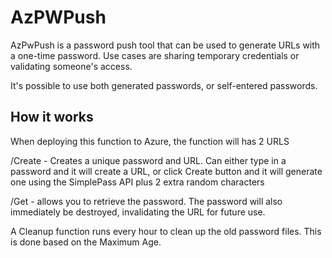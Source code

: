 ﻿# AzPWPush

AzPwPush is a password push tool that can be used to generate URLs with a one-time password. Use cases are sharing temporary credentials or validating someone's access.

It's possible to use both generated passwords, or self-entered passwords.

## How it works

When deploying this function to Azure, the function will has 2 URLS

/Create - Creates a unique password and URL. Can either type in a password and it will create a URL, or click Create button and it will generate one using the SimplePass API plus 2 extra random characters

/Get - allows you to retrieve the password. The password will also immediately be destroyed, invalidating the URL for future use.

A Cleanup function runs every hour to clean up the old password files. This is done based on the Maximum Age.
